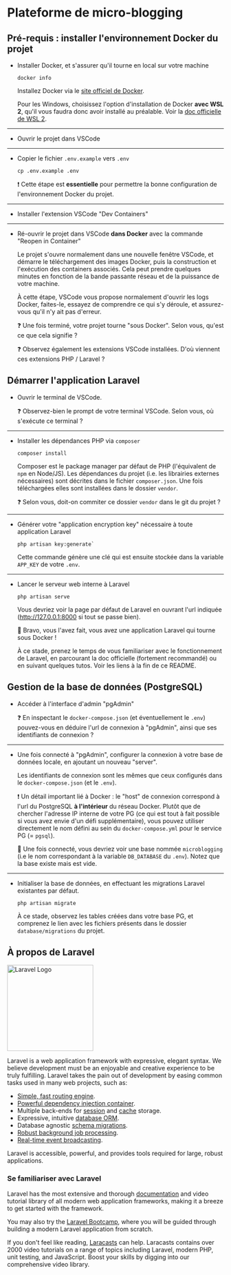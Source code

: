 # Plateforme de micro-blogging

## Pré-requis : installer l'environnement Docker du projet

-   Installer Docker, et s'assurer qu'il tourne en local sur votre machine

    ```
    docker info
    ```

    Installez Docker via le [site officiel de Docker](https://docs.docker.com/get-docker/).

    Pour les Windows, choisissez l'option d'installation de Docker **avec WSL 2**, qu'il vous faudra donc avoir installé au préalable. Voir la [doc officielle de WSL 2](https://learn.microsoft.com/fr-fr/windows/wsl/install).

---

-   Ouvrir le projet dans VSCode

---

-   Copier le fichier `.env.example` vers `.env`

    ```
    cp .env.example .env
    ```

    ❗️ Cette étape est **essentielle** pour permettre la bonne configuration de l'environnement Docker du projet.

---

-   Installer l'extension VSCode "Dev Containers"

---

-   Ré-ouvrir le projet dans VSCode **dans Docker** avec la commande "Reopen in Container"

    Le projet s'ouvre normalement dans une nouvelle fenêtre VSCode, et démarre le téléchargement des images Docker, puis la construction et l'exécution des containers associés. Cela peut prendre quelques minutes en fonction de la bande passante réseau et de la puissance de votre machine.

    À cette étape, VSCode vous propose normalement d'ouvrir les logs Docker, faites-le, essayez de comprendre ce qui s'y déroule, et assurez-vous qu'il n'y ait pas d'erreur.

    ❓ Une fois terminé, votre projet tourne "sous Docker". Selon vous, qu'est ce que cela signifie ?

    ❓ Observez également les extensions VSCode installées. D'où viennent ces extensions PHP / Laravel ?


## Démarrer l'application Laravel

-   Ouvrir le terminal de VSCode.

    ❓ Observez-bien le prompt de votre terminal VSCode. Selon vous, où s'exécute ce terminal ?

---

-   Installer les dépendances PHP via `composer`

    ```
    composer install
    ```

    Composer est le package manager par défaut de PHP (l'équivalent de `npm` en Node/JS). Les dépendances du projet (i.e. les librairies externes nécessaires) sont décrites dans le fichier `composer.json`. Une fois téléchargées elles sont installées dans le dossier `vendor`.

    ❓ Selon vous, doit-on commiter ce dossier `vendor` dans le git du projet ?

---

-   Générer votre "application encryption key" nécessaire à toute application Laravel

    ```
    php artisan key:generate`
    ```

    Cette commande génère une clé qui est ensuite stockée dans la variable `APP_KEY` de votre `.env`.

---

-   Lancer le serveur web interne à Laravel

    ```
    php artisan serve
    ```

    Vous devriez voir la page par défaut de Laravel en ouvrant l'url indiquée (http://127.0.0.1:8000 si tout se passe bien).

    🎉 Bravo, vous l'avez fait, vous avez une application Laravel qui tourne sous Docker !

    À ce stade, prenez le temps de vous familiariser avec le fonctionnement de Laravel, en parcourant la doc officielle (fortement recommandé) ou en suivant quelques tutos. Voir les liens à la fin de ce README.

## Gestion de la base de données (PostgreSQL)

-   Accéder à l'interface d'admin "pgAdmin"

    ❓ En inspectant le `docker-compose.json` (et éventuellement le `.env`) pouvez-vous en déduire l'url de connexion à "pgAdmin", ainsi que ses identifiants de connexion ?

---

-   Une fois connecté à "pgAdmin", configurer la connexion à votre base de données locale, en ajoutant un nouveau "server".

    Les identifiants de connexion sont les mêmes que ceux configurés dans le `docker-compose.json` (et le `.env`).

    ❗️ Un détail important lié à Docker : le "host" de connexion correspond à l'url du PostgreSQL **à l'intérieur** du réseau Docker. Plutôt que de chercher l'adresse IP interne de votre PG (ce qui est tout à fait possible si vous avez envie d'un défi supplémentaire), vous pouvez utiliser directement le nom défini au sein du `docker-compose.yml` pour le service PG (= `pgsql`).

    🎉 Une fois connecté, vous devriez voir une base nommée `microblogging` (i.e le nom correspondant à la variable `DB_DATABASE` du `.env`). Notez que la base existe mais est vide.

---

-   Initialiser la base de données, en effectuant les migrations Laravel existantes par défaut.

    ```
    php artisan migrate
    ```

    À ce stade, observez les tables créées dans votre base PG, et comprenez le lien avec les fichiers présents dans le dossier `database/migrations` du projet.

## À propos de Laravel

<p><a href="https://laravel.com" target="_blank"><img src="https://raw.githubusercontent.com/laravel/art/master/logo-lockup/5%20SVG/2%20CMYK/1%20Full%20Color/laravel-logolockup-cmyk-red.svg" width="200" alt="Laravel Logo"></a></p>

Laravel is a web application framework with expressive, elegant syntax. We believe development must be an enjoyable and creative experience to be truly fulfilling. Laravel takes the pain out of development by easing common tasks used in many web projects, such as:

-   [Simple, fast routing engine](https://laravel.com/docs/routing).
-   [Powerful dependency injection container](https://laravel.com/docs/container).
-   Multiple back-ends for [session](https://laravel.com/docs/session) and [cache](https://laravel.com/docs/cache) storage.
-   Expressive, intuitive [database ORM](https://laravel.com/docs/eloquent).
-   Database agnostic [schema migrations](https://laravel.com/docs/migrations).
-   [Robust background job processing](https://laravel.com/docs/queues).
-   [Real-time event broadcasting](https://laravel.com/docs/broadcasting).

Laravel is accessible, powerful, and provides tools required for large, robust applications.

### Se familiariser avec Laravel

Laravel has the most extensive and thorough [documentation](https://laravel.com/docs) and video tutorial library of all modern web application frameworks, making it a breeze to get started with the framework.

You may also try the [Laravel Bootcamp](https://bootcamp.laravel.com), where you will be guided through building a modern Laravel application from scratch.

If you don't feel like reading, [Laracasts](https://laracasts.com) can help. Laracasts contains over 2000 video tutorials on a range of topics including Laravel, modern PHP, unit testing, and JavaScript. Boost your skills by digging into our comprehensive video library.
